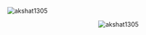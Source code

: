 
<p align="left"> <img src="https://komarev.com/ghpvc/?username=akshat1305" alt="akshat1305" /> </p>

<p align="center"> <img src="https://github-readme-stats.vercel.app/api?username=akshat1305&show_icons=true" alt="akshat1305" /> </p>


